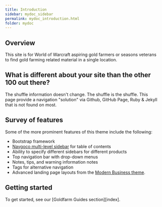 ```yaml
---
title: Introduction
sidebar: mydoc_sidebar
permalink: mydoc_introduction.html
folder: mydoc
---
```


## Overview

This site is for World of Warcraft aspiring gold farmers or seasons veterans to find gold farming related material in a single location.

## What is different about your site than the other 100 out there?
The shuffle information doesn't change. The shuffle is the shuffle. This page provide a navigation "solution" via Github, GitHub Page, Ruby & Jekyll that is not found on most.


## Survey of features

Some of the more prominent features of this theme include the following:

* Bootstrap framework
* [Navgoco multi-level sidebar](http://www.komposta.net/article/navgoco) for table of contents
* Ability to specify different sidebars for different products
* Top navigation bar with drop-down menus
* Notes, tips, and warning information notes
* Tags for alternative navigation
* Advanced landing page layouts from the [Modern Business theme](http://startbootstrap.com/template-overviews/modern-business/).

## Getting started


To get started, see our [Goldfarm Guides section][index].
